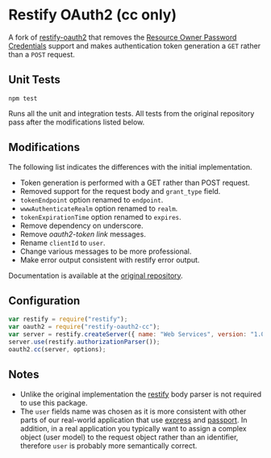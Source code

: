 # Restify OAuth2 (cc only)

A fork of [restify-oauth2][restify-oauth2] that removes the
[Resource Owner Password Credentials][ropc] support and makes authentication
token generation a `GET` rather than a `POST` request.

## Unit Tests

```
npm test
```

Runs all the unit and integration tests. All tests from the original repository pass after the modifications listed below.

## Modifications

The following list indicates the differences with the initial implementation.

* Token generation is performed with a GET rather than POST request.
* Removed support for the request body and `grant_type` field.
* `tokenEndpoint` option renamed to `endpoint`.
* `wwwAuthenticateRealm` option renamed to `realm`.
* `tokenExpirationTime` option renamed to `expires`.
* Remove dependency on underscore.
* Remove *oauth2-token link* messages.
* Rename `clientId` to `user`.
* Change various messages to be more professional.
* Make error output consistent with restify error output.

Documentation is available at the [original repository][restify-oauth2].

## Configuration

```js
var restify = require("restify");
var oauth2 = require("restify-oauth2-cc");
var server = restify.createServer({ name: "Web Services", version: "1.0.0" });
server.use(restify.authorizationParser());
oauth2.cc(server, options);
```

## Notes

* Unlike the original implementation the [restify][restify] body parser is not required to use this package.
* The `user` fields name was chosen as it is more consistent with other parts of our real-world application that use [express][express] and [passport][passport]. In addition, in a real application you typically want to assign a complex object (user model) to the request object rather than an identifier, therefore `user` is probably more semantically correct.

[restify]: http://mcavage.github.com/node-restify/
[restify-oauth2]: https://github.com/domenic/restify-oauth2
[cc]: http://tools.ietf.org/html/rfc6749#section-1.3.4
[ropc]: http://tools.ietf.org/html/rfc6749#section-1.3.3
[token endpoint]: http://tools.ietf.org/html/rfc6749#section-3.2
[token-endpoint-success]: http://tools.ietf.org/html/rfc6749#section-5.1
[token-endpoint-error]: http://tools.ietf.org/html/rfc6749#section-5.2
[send-token]: http://tools.ietf.org/html/rfc6750#section-2.1
[token-usage-error]: http://tools.ietf.org/html/rfc6750#section-3.1
[oauth2-token-rel]: http://tools.ietf.org/html/draft-wmills-oauth-lrdd-07#section-3.2
[web-linking]: http://tools.ietf.org/html/rfc5988
[www-authenticate]: http://tools.ietf.org/html/rfc2617#section-3.2.1
[express]: http://expressjs.com/
[passport]: http://passportjs.org/
